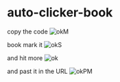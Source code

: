 # auto-clicker-book

copy the code
![okM](https://user-images.githubusercontent.com/116224542/196934320-edd8c1f8-0e73-4fca-a330-1ededd9dd14a.png)

book mark it
![okS](https://user-images.githubusercontent.com/116224542/196934338-ed015435-473e-4f88-9fe8-f758ade02d93.png)

and hit more
![ok](https://user-images.githubusercontent.com/116224542/196934042-1e516f4b-9fc5-4e1d-b2cc-3a5356df7256.png)

and past it in the URL
![okPM](https://user-images.githubusercontent.com/116224542/196934327-23912592-1d90-48b9-9475-1ce7350da827.png)
